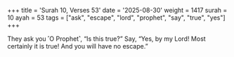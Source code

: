 +++
title = 'Surah 10, Verses 53'
date = '2025-08-30'
weight = 1417
surah = 10
ayah = 53
tags = ["ask", "escape", "lord", "prophet", "say", "true", "yes"]
+++

They ask you ˹O Prophet˺, “Is this true?” Say, “Yes, by my Lord! Most certainly it is true! And you will have no escape.”